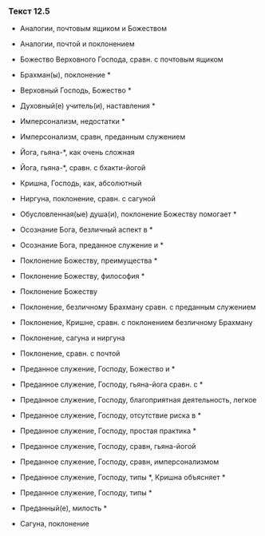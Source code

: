 ### Текст 12.5

- Аналогии, почтовым ящиком и Божеством

- Аналогии, почтой и поклонением

- Божество Верховного Господа, сравн. с почтовым ящиком

- Брахман(ы), поклонение *

- Верховный Господь, Божество *

- Духовный(е) учитель(и), наставления *

- Имперсонализм, недостатки *

- Имперсонализм, сравн, преданным служением

- Йога, гьяна-*, как очень сложная

- Йога, гьяна-*, сравн. с бхакти-йогой

- Кришна, Господь, как, абсолютный

- Ниргуна, поклонение, сравн. с сагуной

- Обусловленная(ые) душа(и), поклонение Божеству помогает *

- Осознание Бога, безличный аспект в *

- Осознание Бога, преданное служение и *

- Поклонение Божеству, преимущества *

- Поклонение Божеству, философия *

- Поклонение Божеству

- Поклонение, безличному Брахману сравн. с преданным служением

- Поклонение, Кришне, сравн. с поклонением безличному Брахману

- Поклонение, сагуна и ниргуна

- Поклонение, сравн. с почтой

- Преданное служение, Господу, Божество и *

- Преданное служение, Господу, гьяна-йога сравн. с *

- Преданное служение, Господу, благоприятная деятельность, легкое

- Преданное служение, Господу, отсутствие риска в *

- Преданное служение, Господу, простая практика *

- Преданное служение, Господу, сравн, гьяна-йогой

- Преданное служение, Господу, сравн, имперсонализмом

- Преданное служение, Господу, типы *, Кришна объясняет *

- Преданное служение, Господу, типы *

- Преданный(е), милость *

- Сагуна, поклонение
	
